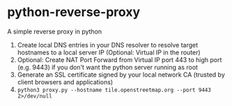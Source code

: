 # python-reverse-proxy
A simple reverse proxy in python

1. Create local DNS entries in your DNS resolver to resolve target hostnames to a local server IP (Optional: Virtual IP in the router)
2. Optional: Create NAT Port Forward from Virtual IP port 443 to high port (e.g. 9443) if you don't want the python server running as root
3. Generate an SSL certificate signed by your local network CA (trusted by client browsers and applications)
4. `python3 proxy.py --hostname tile.openstreetmap.org --port 9443 2>/dev/null`
